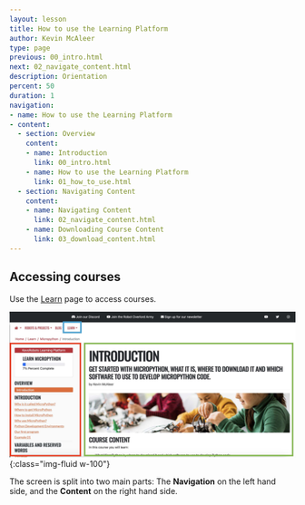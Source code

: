 ```yaml
---
layout: lesson
title: How to use the Learning Platform
author: Kevin McAleer
type: page
previous: 00_intro.html
next: 02_navigate_content.html
description: Orientation
percent: 50
duration: 1
navigation:
- name: How to use the Learning Platform
- content:
  - section: Overview
    content:
    - name: Introduction
      link: 00_intro.html
    - name: How to use the Learning Platform
      link: 01_how_to_use.html
  - section: Navigating Content
    content:
    - name: Navigating Content
      link: 02_navigate_content.html
    - name: Downloading Course Content
      link: 03_download_content.html
---
```



## Accessing courses

Use the [Learn](/learn/) page to access courses.

![screen layout](assets/course_layout.jpg){:class="img-fluid w-100"}

The screen is split into two main parts: The **Navigation** on the left hand side, and the **Content** on the right hand side.

